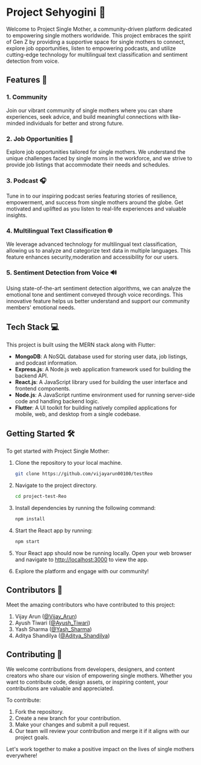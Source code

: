 # Project Sehyogini 🌟

Welcome to Project Single Mother, a community-driven platform dedicated to empowering single mothers worldwide. This project embraces the spirit of Gen Z by providing a supportive space for single mothers to connect, explore job opportunities, listen to empowering podcasts, and utilize cutting-edge technology for multilingual text classification and sentiment detection from voice.

## Features 🚀

### 1. Community
Join our vibrant community of single mothers where you can share experiences, seek advice, and build meaningful connections with like-minded individuals for better and strong future.

### 2. Job Opportunities 💼
Explore job opportunities tailored for single mothers. We understand the unique challenges faced by single moms in the workforce, and we strive to provide job listings that accommodate their needs and schedules.

### 3. Podcast 🎧
Tune in to our inspiring podcast series featuring stories of resilience, empowerment, and success from single mothers around the globe. Get motivated and uplifted as you listen to real-life experiences and valuable insights.

### 4. Multilingual Text Classification 🌐
We leverage advanced technology for multilingual text classification, allowing us to analyze and categorize text data in multiple languages. This feature enhances security,moderation and accessibility for our users.

### 5. Sentiment Detection from Voice 🔊
Using state-of-the-art sentiment detection algorithms, we can analyze the emotional tone and sentiment conveyed through voice recordings. This innovative feature helps us better understand and support our community members' emotional needs.

## Tech Stack 💻

This project is built using the MERN stack along with Flutter:

- **MongoDB**: A NoSQL database used for storing user data, job listings, and podcast information.
- **Express.js**: A Node.js web application framework used for building the backend API.
- **React.js**: A JavaScript library used for building the user interface and frontend components.
- **Node.js**: A JavaScript runtime environment used for running server-side code and handling backend logic.
- **Flutter**: A UI toolkit for building natively compiled applications for mobile, web, and desktop from a single codebase.

## Getting Started 🛠️

To get started with Project Single Mother:

1. Clone the repository to your local machine.
   ```bash
   git clone https://github.com/vijayarun00100/testReo
   ```

2. Navigate to the project directory.
   ```bash
   cd project-test-Reo
   ```

3. Install dependencies by running the following command:
   ```bash
   npm install
   ```

4. Start the React app by running:
   ```bash
   npm start
   ```

5. Your React app should now be running locally. Open your web browser and navigate to [http://localhost:3000](http://localhost:3000) to view the app.

6. Explore the platform and engage with our community!

## Contributors 👥

Meet the amazing contributors who have contributed to this project:

1. Vijay Arun ([@Vijay_Arun](https://github.com/vijayarun00100))
2. Ayush Tiwari ([@Ayush_Tiwari](https://github.com/ayushtiw))
3. Yash Sharma ([@Yash_Sharma](https://github.com/thedevyash))
4. Aditya Shandilya ([@Aditya_Shandilya](https://github.com/adityagaz))

## Contributing 🤝

We welcome contributions from developers, designers, and content creators who share our vision of empowering single mothers. Whether you want to contribute code, design assets, or inspiring content, your contributions are valuable and appreciated.

To contribute:

1. Fork the repository.
2. Create a new branch for your contribution.
3. Make your changes and submit a pull request.
4. Our team will review your contribution and merge it if it aligns with our project goals.

Let's work together to make a positive impact on the lives of single mothers everywhere!
